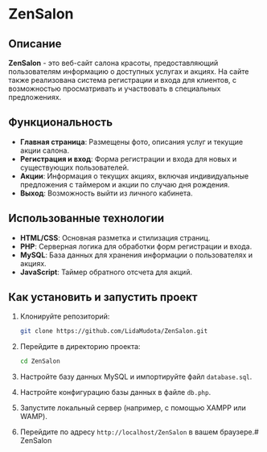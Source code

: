 # ZenSalon

## Описание

**ZenSalon** - это веб-сайт салона красоты, предоставляющий пользователям информацию о доступных услугах и акциях. На сайте также реализована система регистрации и входа для клиентов, с возможностью просматривать и участвовать в специальных предложениях.

## Функциональность

- **Главная страница**: Размещены фото, описания услуг и текущие акции салона.
- **Регистрация и вход**: Форма регистрации и входа для новых и существующих пользователей.
- **Акции**: Информация о текущих акциях, включая индивидуальные предложения с таймером и акции по случаю дня рождения.
- **Выход**: Возможность выйти из личного кабинета.

## Использованные технологии

- **HTML/CSS**: Основная разметка и стилизация страниц.
- **PHP**: Серверная логика для обработки форм регистрации и входа.
- **MySQL**: База данных для хранения информации о пользователях и акциях.
- **JavaScript**: Таймер обратного отсчета для акций.

## Как установить и запустить проект

1. Клонируйте репозиторий:
    ```sh
    git clone https://github.com/LidaMudota/ZenSalon.git
    ```

2. Перейдите в директорию проекта:
    ```sh
    cd ZenSalon
    ```

3. Настройте базу данных MySQL и импортируйте файл `database.sql`.

4. Настройте конфигурацию базы данных в файле `db.php`.

5. Запустите локальный сервер (например, с помощью XAMPP или WAMP).

6. Перейдите по адресу `http://localhost/ZenSalon` в вашем браузере.# ZenSalon
